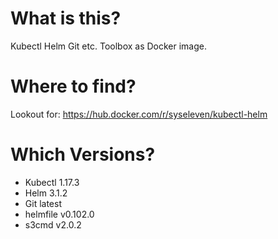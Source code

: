 # What is this?
Kubectl Helm Git etc. Toolbox as Docker image.
# Where to find?
Lookout for: https://hub.docker.com/r/syseleven/kubectl-helm
# Which Versions?
* Kubectl 1.17.3
* Helm 3.1.2
* Git latest
* helmfile v0.102.0
* s3cmd v2.0.2
